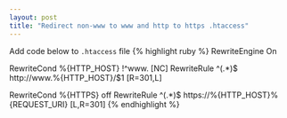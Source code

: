 ```yaml
---
layout:	post
title: "Redirect non-www to www and http to https .htaccess"
---
```

Add code below to `.htaccess` file
{% highlight ruby %}
RewriteEngine On

RewriteCond %{HTTP_HOST} !^www\. [NC]
RewriteRule ^(.*)$ http://www.%{HTTP_HOST}/$1 [R=301,L]

RewriteCond %{HTTPS} off
RewriteRule ^(.*)$ https://%{HTTP_HOST}%{REQUEST_URI} [L,R=301]
{% endhighlight %} 
